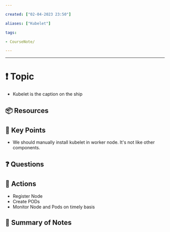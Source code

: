 ```yaml
---

created: ["02-04-2023 23:50"]

aliases: ["Kubelet"]

tags:

- CourseNote/

---
```


  

---

# ❗ Topic

- Kubelet is the caption on the ship

## 📦 Resources


## 🔑 Key Points

- We should manually install kubelet in worker node. It's not like other components.

## ❓ Questions


## 🎯 Actions

- Register Node
- Create PODs
- Monitor Node and Pods on timely basis

## 📃 Summary of Notes
